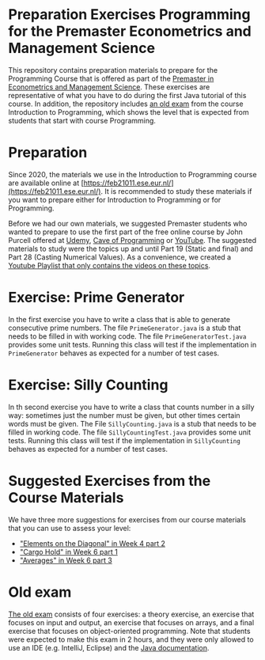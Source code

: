 # Preparation Exercises Programming for the Premaster Econometrics and Management Science
This repository contains preparation materials to prepare for the Programming Course that is offered as part of the [Premaster in Econometrics and Management Science](https://www.eur.nl/en/ese/education/master/pre-master-programmes). These exercises are representative of what you have to do during the first Java tutorial of this course. In addition, the repository includes [an old exam](exam.md) from the course Introduction to Programming, which shows the level that is expected from students that start with course Programming.

# Preparation
Since 2020, the materials we use in the Introduction to Programming course are available online at [https://feb21011.ese.eur.nl/](https://feb21011.ese.eur.nl/). It is recommended to study these materials if you want to prepare either for Introduction to Programming or for Programming.

Before we had our own materials, we suggested Premaster students who wanted to prepare to use the first part of the free online course by John Purcell offered at [Udemy](https://www.udemy.com/java-tutorial/), [Cave of Programming](https://courses.caveofprogramming.com/p/java-for-complete-beginners) or [YouTube](https://www.youtube.com/playlist?list=PL9DF6E4B45C36D411). The suggested materials to study were the topics up and until Part 19 (Static and final) and Part 28 (Casting Numerical Values). As a convenience, we created a [Youtube Playlist that only contains the videos on these topics](https://www.youtube.com/playlist?list=PLrX1UIgv0C_7J05ivJY19fAEhUu2NVoq7).

# Exercise: Prime Generator
In the first exercise you have to write a class that is able to generate consecutive prime numbers. The file `PrimeGenerator.java` is a stub that needs to be filled in with working code. The file `PrimeGeneratorTest.java` provides some unit tests. Running this class will test if the implementation in `PrimeGenerator` behaves as expected for a number of test cases.

# Exercise: Silly Counting
In th second exercise you have to write a class that counts number in a silly way: sometimes just the number must be given, but other times certain words must be given. The File `SillyCounting.java` is a stub that needs to be filled in working code. The file `SillyCountingTest.java` provides some unit tests. Running this class will test if the implementation in `SillyCounting` behaves as expected for a number of test cases.

# Suggested Exercises from the Course Materials

We have three more suggestions for exercises from our course materials that you can use to assess your level:

* ["Elements on the Diagonal" in Week 4 part 2](https://feb21011.ese.eur.nl/week-4/2-multidimensional-data)
* ["Cargo Hold" in Week 6 part 1](https://feb21011.ese.eur.nl/week-6/1-objects-within-objects)
* ["Averages" in Week 6 part 3](https://feb21011.ese.eur.nl/week-6/3-separating-user-interface-from-program-logic)

# Old exam
[The old exam](exam.md) consists of four exercises: a theory exercise, an exercise that focuses on input and output, an exercise that focuses on arrays, and a final exercise that focuses on object-oriented programming. Note that students were expected to make this exam in 2 hours, and they were only allowed to use an IDE (e.g. IntelliJ, Eclipse) and the [Java documentation](https://docs.oracle.com/en/java/javase/11/docs/api/index.html).
